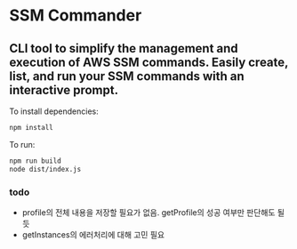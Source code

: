 # SSM Commander

## CLI tool to simplify the management and execution of AWS SSM commands. Easily create, list, and run your SSM commands with an interactive prompt.

To install dependencies:

```bash
npm install
```

To run:

```bash
npm run build
node dist/index.js
```

### todo

- profile의 전체 내용을 저장할 필요가 없음. getProfile의 성공 여부만 판단해도 될듯
- getInstances의 에러처리에 대해 고민 필요
